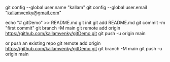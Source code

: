 git config --global user.name "kallam"
git config --global user.email "kallamvenky@gmail.com"

echo "# gitDemo" >> README.md
git init
git add README.md
git commit -m "first commit"
git branch -M main
git remote add origin https://github.com/kallamvenky/gitDemo.git
git push -u origin main

or push an existing repo
git remote add origin https://github.com/kallamvenky/gitDemo.git
git branch -M main
git push -u origin main